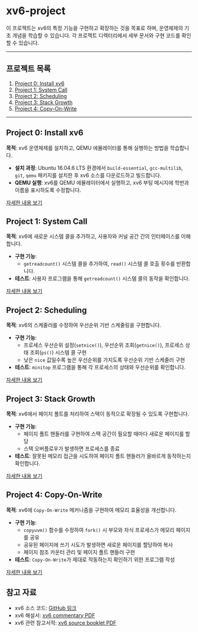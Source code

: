 # xv6-project

이 프로젝트는 xv6의 특정 기능을 구현하고 확장하는 것을 목표로 하며, 운영체제의 기초 개념을 학습할 수 있습니다. 
각 프로젝트 디렉터리에서 세부 문서와 구현 코드를 확인할 수 있습니다.

---

## 프로젝트 목록

1. [Project 0: Install xv6](#project-0-install-xv6)
2. [Project 1: System Call](#project-1-system-call)
3. [Project 2: Scheduling](#project-2-scheduling)
4. [Project 3: Stack Growth](#project-3-stack-growth)
5. [Project 4: Copy-On-Write](#project-4-copy-on-write)

---

## Project 0: Install xv6

**목적**: xv6 운영체제를 설치하고, QEMU 에뮬레이터를 통해 실행하는 방법을 학습합니다.

- **설치 과정**: Ubuntu 16.04.6 LTS 환경에서 `build-essential`, `gcc-multilib`, `git`, `qemu` 패키지를 설치한 후 xv6 소스를 다운로드하고 빌드합니다.
- **QEMU 실행**: xv6를 QEMU 에뮬레이터에서 실행하고, xv6 부팅 메시지에 학번과 이름을 표시하도록 수정합니다.

[자세한 내용 보기](project%20%230/README.md)


## Project 1: System Call

**목적**: xv6에 새로운 시스템 콜을 추가하고, 사용자와 커널 공간 간의 인터페이스를 이해합니다.

- **구현 기능**:
  - `getreadcount()` 시스템 콜을 추가하여, `read()` 시스템 콜 호출 횟수를 반환합니다.
- **테스트**: 사용자 프로그램을 통해 `getreadcount()` 시스템 콜의 동작을 확인합니다.

[자세한 내용 보기](project%20%231/README.md)



## Project 2: Scheduling

**목적**: xv6의 스케줄러를 수정하여 우선순위 기반 스케줄링을 구현합니다.

- **구현 기능**:
  - 프로세스 우선순위 설정(`setnice()`), 우선순위 조회(`getnice()`), 프로세스 상태 조회(`ps()`) 시스템 콜 구현
  - 낮은 `nice` 값일수록 높은 우선순위를 가지도록 우선순위 기반 스케줄러 구현
- **테스트**: `minitop` 프로그램을 통해 각 프로세스의 상태와 우선순위를 확인합니다.

[자세한 내용 보기](project%20%232/README.md)



## Project 3: Stack Growth

**목적**: xv6에서 페이지 폴트를 처리하여 스택이 동적으로 확장될 수 있도록 구현합니다.

- **구현 기능**:
  - 페이지 폴트 핸들러를 구현하여 스택 공간이 필요할 때마다 새로운 페이지를 할당
  - 스택 오버플로우가 발생하면 프로세스를 종료
- **테스트**: 잘못된 메모리 접근을 시도하여 페이지 폴트 핸들러가 올바르게 동작하는지 확인합니다.

[자세한 내용 보기](project%20%233/README.md)



## Project 4: Copy-On-Write

**목적**: xv6에 `Copy-On-Write` 메커니즘을 구현하여 메모리 효율성을 개선합니다.

- **구현 기능**:
  - `copyuvm()` 함수를 수정하여 `fork()` 시 부모와 자식 프로세스가 메모리 페이지를 공유
  - 공유된 페이지에 쓰기 시도가 발생하면 새로운 페이지를 할당하여 복사
  - 페이지 참조 카운터 관리 및 페이지 폴트 핸들러 구현
- **테스트**: `Copy-On-Write`가 제대로 작동하는지 확인하기 위한 프로그램 작성

[자세한 내용 보기](project%20%234/README.md)



## 참고 자료

- xv6 소스 코드: [GitHub 링크](https://github.com/mit-pdos/xv6-public)
- xv6 해설서: [xv6 commentary PDF](https://pdos.csail.mit.edu/6.828/2018/xv6/book-rev11.pdf)
- xv6 관련 참고서적: [xv6 source booklet PDF](https://pdos.csail.mit.edu/6.828/2018/xv6/xv6-rev11.pdf)

